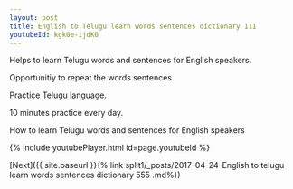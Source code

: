 ```yaml
---
layout: post
title: English to Telugu learn words sentences dictionary 111 
youtubeId: kgk0e-ijdK0
---
```

 
 
Helps to learn Telugu words and sentences for English speakers.

Opportunitiy to repeat the words sentences. 

Practice Telugu language. 
 
10 minutes practice every day. 
 
How to learn Telugu words and sentences for English speakers 
 
{% include youtubePlayer.html id=page.youtubeId %}
 
 
[Next]({{ site.baseurl }}{% link  split1/_posts/2017-04-24-English to telugu learn words sentences dictionary 555 .md%})
 
